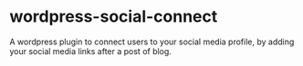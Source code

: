 # wordpress-social-connect
A wordpress plugin to connect users to your social media profile, by adding your social media links after a post of blog.
